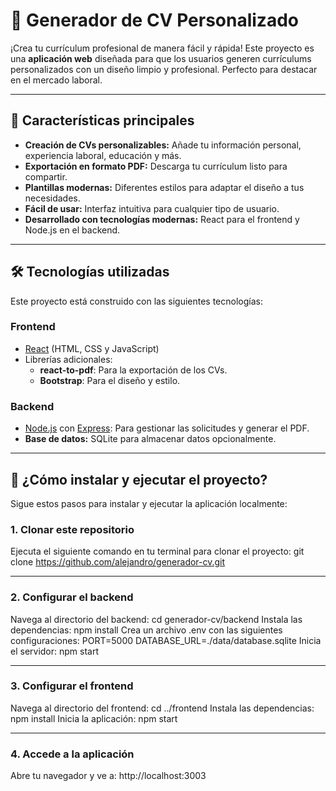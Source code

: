 # 💼 Generador de CV Personalizado

¡Crea tu currículum profesional de manera fácil y rápida! Este proyecto es una **aplicación web** diseñada para que los usuarios generen currículums personalizados con un diseño limpio y profesional. Perfecto para destacar en el mercado laboral.

---

## 🌟 Características principales

- **Creación de CVs personalizables:** Añade tu información personal, experiencia laboral, educación y más.
- **Exportación en formato PDF:** Descarga tu currículum listo para compartir.
- **Plantillas modernas:** Diferentes estilos para adaptar el diseño a tus necesidades.
- **Fácil de usar:** Interfaz intuitiva para cualquier tipo de usuario.
- **Desarrollado con tecnologías modernas:** React para el frontend y Node.js en el backend.

---

## 🛠️ Tecnologías utilizadas

Este proyecto está construido con las siguientes tecnologías:

### **Frontend**
- [React](https://reactjs.org/) (HTML, CSS y JavaScript)
- Librerías adicionales:
  - **react-to-pdf**: Para la exportación de los CVs.
  - **Bootstrap**: Para el diseño y estilo.

### **Backend**
- [Node.js](https://nodejs.org/) con [Express](https://expressjs.com/): Para gestionar las solicitudes y generar el PDF.
- **Base de datos:** SQLite para almacenar datos opcionalmente.

---

## 🚀 ¿Cómo instalar y ejecutar el proyecto?

Sigue estos pasos para instalar y ejecutar la aplicación localmente:

### **1. Clonar este repositorio**
Ejecuta el siguiente comando en tu terminal para clonar el proyecto: git clone https://github.com/alejandro/generador-cv.git

---

### **2. Configurar el backend**
Navega al directorio del backend: cd generador-cv/backend
Instala las dependencias: npm install
Crea un archivo .env con las siguientes configuraciones:
PORT=5000
DATABASE_URL=./data/database.sqlite
Inicia el servidor: npm start

---

### **3. Configurar el frontend**
Navega al directorio del frontend: cd ../frontend
Instala las dependencias: npm install
Inicia la aplicación: npm start

---

### **4. Accede a la aplicación**
Abre tu navegador y ve a: http://localhost:3003
